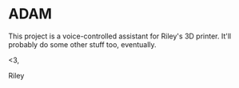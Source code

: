 # ADAM

This project is a voice-controlled assistant for Riley's 3D printer. It'll probably do some other stuff too, eventually.

<3,

Riley
